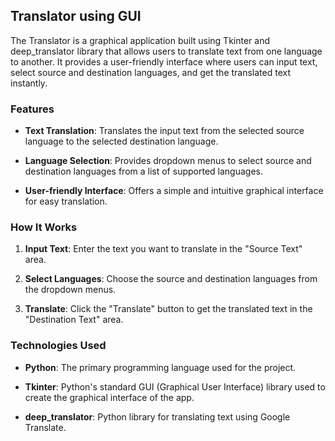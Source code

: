 ## Translator using GUI

The Translator is a graphical application built using Tkinter and deep_translator library that allows users to translate text from one language to another. It provides a user-friendly interface where users can input text, select source and destination languages, and get the translated text instantly.

### Features

- **Text Translation**: Translates the input text from the selected source language to the selected destination language.
  
- **Language Selection**: Provides dropdown menus to select source and destination languages from a list of supported languages.
  
- **User-friendly Interface**: Offers a simple and intuitive graphical interface for easy translation.

### How It Works

1. **Input Text**: Enter the text you want to translate in the "Source Text" area.
  
2. **Select Languages**: Choose the source and destination languages from the dropdown menus.
  
3. **Translate**: Click the "Translate" button to get the translated text in the "Destination Text" area.

### Technologies Used

- **Python**: The primary programming language used for the project.
  
- **Tkinter**: Python's standard GUI (Graphical User Interface) library used to create the graphical interface of the app.
  
- **deep_translator**: Python library for translating text using Google Translate.
